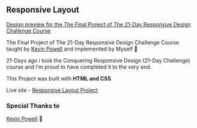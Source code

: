 ## Responsive Layout

[Design preview for the The Final Project of The 21-Day Responsive Design Challenge Course](https://github.com/orion-esu/Responsive-Layout-Project/blob/master/Design/design-preview.png)


The Final Project of The 21-Day Responsive Design Challenge Course taught by [Kevin Powell](https://www.kevinpowell.co/) and implemented by Myself 🚀

21-Days ago i took the Conquering Responsive Design (21-Day Challenge) course and i'm proud to have completed it to the very end.

This Project was built with **HTML and CSS**

Live site - [Responsive Layout Project](https://responsive-layout-project.netlify.app/)

### Special Thanks to
[Kevin Powell](https://www.kevinpowell.co/) 👋